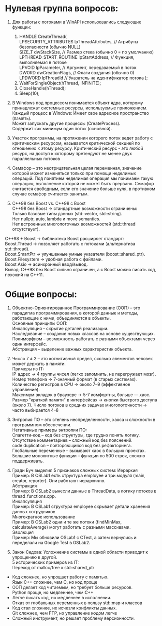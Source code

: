# Нулевая группа вопросов:   

1. Для работы с потоками в WinAPI использовались следующие функции:
   1) HANDLE CreateThread(  
    LPSECURITY_ATTRIBUTES lpThreadAttributes,  // Атрибуты безопасности (обычно NULL)  
    SIZE_T dwStackSize,                        // Размер стека (обычно 0 = по умолчанию)  
    LPTHREAD_START_ROUTINE lpStartAddress,     // Функция, выполняемая в потоке  
    LPVOID lpParameter,                        // Аргумент, передаваемый в поток  
    DWORD dwCreationFlags,                     // Флаги создания (обычно 0)  
    LPDWORD lpThreadId                         // Указатель на идентификатор потока 
);  
   2) WaitForSingleObject(hThread, INFINITE);  
   3) CloseHandle(hThread);  
   4) Sleep(10);  

2. В Windows под процессом понимается объект ядра, которому принадлежат системные ресурсы, 
используемые приложением.
Каждый процесс в Windows:
Имеет свое адресное пространство (память).  
Может запускать другие процессы (CreateProcess).  
Содержит как минимум один поток (основной).

3. Участок программы, на протяжении которого поток ведет работу с критическим ресурсом, называется критической секцией по отношению к этому ресурсу. Критический ресурс - это любой ресурс, на доступ к которому претендуют не менее двух параллельных потоков    

4. Семафор – это неотрицательная целая переменная, значение которой может изменяться только при помощи неделимых операций. Под понятием неделимая операция мы понимаем такую операцию, выполнение 
которой не может быть прервано. Семафор считается свободным, если его значение больше нуля, в противном случае семафор считается занятым.

5.  C++98 без Boost vs. C++98 с Boost  
С++98 без Boost → стандартные возможности ограничены:  
Только базовые типы данных (std::vector, std::string).  
Нет nullptr, auto, lambda и move semantics.  
Нет встроенных многопоточных возможностей (std::thread отсутствует).  
  
C++98 + Boost → библиотека Boost расширяет стандарт:  
Boost.Thread → позволяет работать с потоками (альтернатива std::thread).  
Boost.SmartPtr → улучшенные умные указатели (boost::shared_ptr).  
Boost.Filesystem → удобная работа с файлами.  
Boost.Asio → асинхронный ввод/вывод.  
Вывод: C++98 без Boost сильно ограничен, а с Boost можно писать код, похожий на C++11.    

# Общие вопросы:  

1. Объектно-Ориентированное Программирование (ООП) – это парадигма программирования, в которой данные и методы, работающие с ними, объединяются в объекты.  
Основные принципы ООП:  
Инкапсуляция – скрытие деталей реализации.  
Наследование – создание новых классов на основе существующих.  
Полиморфизм – возможность работать с разными объектами через один интерфейс.  
Абстракция – выделение важных характеристик объекта.

2. Число 7 ± 2 – это когнитивный предел, сколько элементов человек может держать в памяти.  
Примеры из IT:  
IP-адрес → 4 группы чисел (легко запомнить, не перегружает мозг).  
Номер телефона → 7-значный формат (в старых системах).  
Количество регистров в CPU → около 7–9 (эффективное управление).  
Максимум вкладок в браузере → 5-7 комфортны, больше — хаос.  
Размер "краткой памяти" в интерфейсах → кнопки быстрого доступа (около 7).
Число потоков в средних задачах многопоточности → часто выбирается 4–8

3. Энтропия ПО – это степень неопределенности, хаоса и сложности в программном обеспечении.  
Негативные примеры энтропии ПО:  
Спагетти-код – код без структуры, где трудно понять логику.  
Отсутствие комментариев – сложный код без пояснений.  
code duplication – повторяющийся код без рефакторинга.    
Глобальные переменные – вызывают хаос в больших проектах.  
Большие монолитные функции – функции по 500 строк, сложно поддерживать.

4. Гради Буч выделил 5 признаков сложных систем:
Иерархия  
Пример: В OSLab1 есть структура employee и три модуля (main, creator, reporter). Они работают иерархично.  
Абстракция  
Пример: В OSLab2 вынесли данные в ThreadData, а логику потоков в thread_functions.cpp.  
Инкапсуляция  
Пример: В OSLab1 структура employee скрывает детали хранения данных сотрудников.  
Многократное использование  
Пример: В OSLab2 одни и те же потоки (findMinMax, calculateAverage) могут работать с разными массивами.  
Эволюция  
Пример: Мы обновили OSLab1 с CTest, а затем вернулись и переделали на Google Test в OSLab2.

5. Закон Седова: Усложнение системы в одной области приводит к упрощению в другой.  
5 исторических примеров из IT:  
Переход от malloc/free к std::shared_ptr  
- Код сложнее, но упрощает работу с памятью.  
Язык C++ сложнее, чем C, но код проще  
- ООП делает код читаемым, но требует больше ресурсов.  
Python проще, но медленнее, чем C++  
- Легче писать код, но медленнее в исполнении.  
Отказ от глобальных переменных в пользу std::map и классов  
- Код стал сложнее, но исчезли конфликты данных.  
Git сложнее, чем FTP, но управление кодом легче  
- Сложный инструмент, но решает проблему версионности.  



